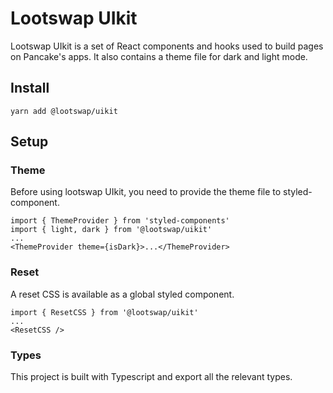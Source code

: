 # Lootswap UIkit

Lootswap UIkit is a set of React components and hooks used to build pages on Pancake's apps. It also contains a theme file for dark and light mode.

## Install

`yarn add @lootswap/uikit`

## Setup

### Theme

Before using lootswap UIkit, you need to provide the theme file to styled-component.

```
import { ThemeProvider } from 'styled-components'
import { light, dark } from '@lootswap/uikit'
...
<ThemeProvider theme={isDark}>...</ThemeProvider>
```

### Reset

A reset CSS is available as a global styled component.

```
import { ResetCSS } from '@lootswap/uikit'
...
<ResetCSS />
```

### Types

This project is built with Typescript and export all the relevant types.
